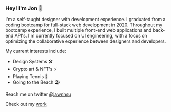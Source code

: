 ### Hey! I'm Jon 🦦

I'm a self-taught designer with development experience. I graduated from a coding bootcamp for full-stack web development in 2020. Throughout my bootcamp experience, I built multiple front-end web applications and back-end API's. I'm currently focused on UI engineering, with a focus on optimizing the collaborative experience between designers and developers.

My current interests include:

- Design Systems 🛠
- Crypto art & NFT's ⚡️
- Playing Tennis 🎾
- Going to the Beach 🏖

Reach me on twitter [@jawnhsu](https://twitter.com/jawnhsu)

Check out my [work](https://jush.xyz)

<!--
**jonush/jonush** is a ✨ _special_ ✨ repository because its `README.md` (this file) appears on your GitHub profile.

Here are some ideas to get you started:

- 🔭 I’m currently working on ...
- 🌱 I’m currently learning ...
- 👯 I’m looking to collaborate on ...
- 🤔 I’m looking for help with ...
- 💬 Ask me about ...
- 📫 How to reach me: ...
- 😄 Pronouns: ...
- ⚡ Fun fact: ...
-->
